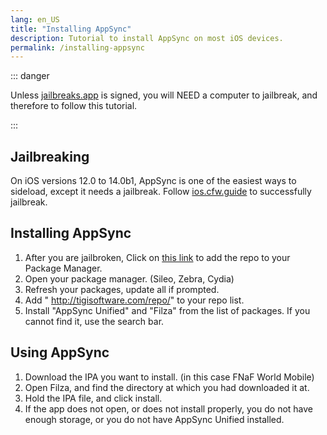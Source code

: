 ```yaml
---
lang: en_US
title: "Installing AppSync"
description: Tutorial to install AppSync on most iOS devices.
permalink: /installing-appsync
---
```

::: danger

Unless [jailbreaks.app](https://jailbreaks.app) is signed, you will NEED a computer to jailbreak, and therefore to follow this tutorial.

:::

## Jailbreaking

On iOS versions 12.0 to 14.0b1, AppSync is one of the easiest ways to sideload, except it needs a jailbreak. Follow [ios.cfw.guide](https://ios.cfw.guide) to successfully jailbreak.


## Installing AppSync

1. After you are jailbroken, Click on [this link](https://cydia.akemi.ai/add.php) to add the repo to your Package Manager.
2. Open your package manager. (Sileo, Zebra, Cydia)
3. Refresh your packages, update all if prompted.
4. Add " http://tigisoftware.com/repo/" to your repo list.
4. Install "AppSync Unified" and "Filza" from the list of packages. If you cannot find it, use the search bar.

## Using AppSync

1. Download the IPA you want to install. (in this case FNaF World Mobile)
2. Open Filza, and find the directory at which you had downloaded it at.
3. Hold the IPA file, and click install.
4. If the app does not open, or does not install properly, you do not have enough storage, or you do not have AppSync Unified installed.
